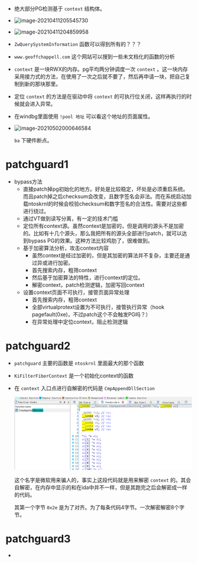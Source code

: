 + 绝大部分PG检测基于 `context` 结构体。

+ ![image-20210411205545730](https://cdn.jsdelivr.net/gh/smallzhong/new-picgo-pic-bed@master/image-20210411205545730.png)

+ ![image-20210411204859958](https://cdn.jsdelivr.net/gh/smallzhong/new-picgo-pic-bed@master/image-20210411204859958.png)

+ `ZwQuerySystemInformation` 函数可以得到所有的？？？

+ `www.geoffchappell.com` 这个网站可以搜到一些未文档化的函数的分析

+ `context` 是一块RWX的内存。pg平均两分钟调度一次 `context` 。这一块内存采用接力式的方法，在使用了一次之后就不要了，然后再申请一块，把自己复制到新的那块那里。

+ 定位 `context` 的方法是在驱动中将 `context` 的可执行位关闭，这样再执行的时候就会进入异常。

+ 在windbg里面使用 `!pool 地址` 可以看这个地址的页面属性。

+ ![image-20210502000646584](C:\Users\22112\AppData\Roaming\Typora\typora-user-images\old_images\image-20210502000646584.png)

  `ba` 下硬件断点。



# patchguard1

+ bypass方法
  + 直接patch掉pg初始化的地方。好处是比较稳定，坏处是必须重启系统。而且patch掉之后checksum会改变，且数字签名会非法。而在系统启动加载ntoskrnl的时候会校验checksum和数字签名的合法性。需要对这些都进行绕过。
  + 通过VT做到读写分离，有一定的技术门槛
  + 定位所有context源。虽然context是加密的，但是调用的源头不是加密的。比如有十几个源头，那么我把所有的源头全部进行patch，就可以达到bypass PG的效果。这种方法比较鸡肋了，很难做到。
  + 基于加密算法分析，攻击context内容
    + 虽然context是经过加密的，但是其加密的算法并不复杂，主要还是通过异或进行加密。
    + 首先搜索内存，粗筛context
    + 然后基于加密算法的特性，进行context的定位。
    + 解密context，patch检测逻辑，加密写回context
  + 设置context页面不可执行，接管页面异常处理
    + 首先搜索内存，粗筛context
    + 全部virtualprotext设置为不可执行，接管执行异常（hook pagefault(0xe)，不过patch这个不会触发PG吗？）
    + 在异常处理中定位context，阻止检测逻辑

# patchguard2

+ `patchguard` 主要的函数是 `ntoskrnl` 里面最大的那个函数

+ `KiFilterFiberContext` 是一个初始化context的函数

+ 在 `context` 入口点进行自解密的代码是 `CmpAppendDllSection`

  ![image-20211218123524425](https://raw.githubusercontent.com/smallzhong/new_new_picgo_picbed/main/image-20211218123524425.png)

  这个名字是微软用来骗人的，事实上这段代码就是用来解密 `context` 的。其会自解密，在内存中显示的和在ida中并不一样，但是其跑完之后会解密成一样的代码。

  其第一个字节 `0x2e` 是为了对齐。为了每条代码4字节。一次解密解密8个字节。

# patchguard3

+ 